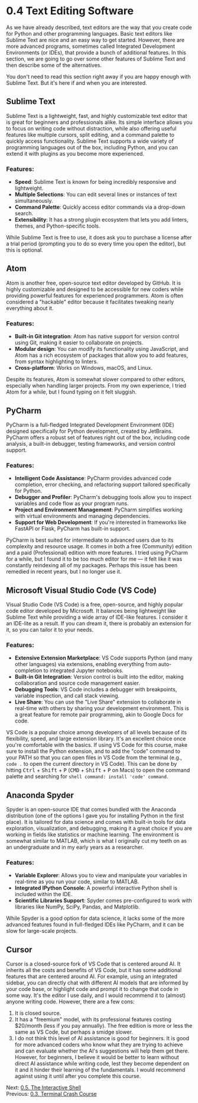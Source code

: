 # 0.4 Text Editing Software

As we have already described, text editors are the way that you create code for Python and other programming languages.
Basic text editors like Sublime Text are nice and an easy way to get started. However, there are more advanced programs,
sometimes called Integrated Development Environments (or IDEs), that provide a bunch of additional features. In this
section, we are going to go over some other features of Sublime Text and then describe some of the alternatives.

You don't need to read this section right away if you are happy enough with Sublime Text. But it's here if and when you
are interested.

## Sublime Text

Sublime Text is a lightweight, fast, and highly customizable text editor that is great for beginners and professionals
alike. Its simple interface allows you to focus on writing code without distraction, while also offering useful features
like multiple cursors, split editing, and a command palette to quickly access functionality. Sublime Text supports a
wide variety of programming languages out of the box, including Python, and you can extend it with plugins as you become
more experienced.

### Features:

- **Speed**: Sublime Text is known for being incredibly responsive and lightweight.
- **Multiple Selections**: You can edit several lines or instances of text simultaneously.
- **Command Palette**: Quickly access editor commands via a drop-down search.
- **Extensibility**: It has a strong plugin ecosystem that lets you add linters, themes, and Python-specific tools.

While Sublime Text is free to use, it does ask you to purchase a license after a trial period (prompting you to do so
every time you open the editor), but this is optional.

## Atom

Atom is another free, open-source text editor developed by GitHub. It is highly customizable and designed to be
accessible for new coders while providing powerful features for experienced programmers. Atom is often considered a
"hackable" editor because it facilitates tweaking nearly everything about it.

### Features:

- **Built-in Git integration**: Atom has native support for version control using Git, making it easier to collaborate
  on projects.
- **Modular design**: You can modify its functionality using JavaScript, and Atom has a rich ecosystem of packages that
  allow you to add features, from syntax highlighting to linters.
- **Cross-platform**: Works on Windows, macOS, and Linux.

Despite its features, Atom is somewhat slower compared to other editors, especially when handling larger projects. From
my own experience, I tried Atom for a while, but I found typing on it felt sluggish.

## PyCharm

PyCharm is a full-fledged Integrated Development Environment (IDE) designed specifically for Python development, created
by JetBrains. PyCharm offers a robust set of features right out of the box, including code analysis, a built-in
debugger, testing frameworks, and version control support.

### Features:

- **Intelligent Code Assistance**: PyCharm provides advanced code completion, error checking, and refactoring support tailored specifically for Python.
- **Debugger and Profiler**: PyCharm's debugging tools allow you to inspect variables and code flow as your program
  runs.
- **Project and Environment Management**: PyCharm simplifies working with virtual environments and managing
  dependencies.
- **Support for Web Development**: If you're interested in frameworks like FastAPI or Flask, PyCharm has built-in
  support.

PyCharm is best suited for intermediate to advanced users due to its complexity and resource usage. It comes in both a
free (Community) edition and a paid (Professional) edition with more features. I tried using PyCharm for a while, but I
found it to be too much editor for me — it felt like it was constantly reindexing all of my packages. Perhaps this issue
has been remedied in recent years, but I no longer use it.

## Microsoft Visual Studio Code (VS Code)

Visual Studio Code (VS Code) is a free, open-source, and highly popular code editor developed by Microsoft. It balances
being lightweight like Sublime Text while providing a wide array of IDE-like features. I consider it an IDE-lite as a
result. If you can dream it, there is probably an extension for it, so you can tailor it to your needs.

### Features:

- **Extensive Extension Marketplace**: VS Code supports Python (and many other languages) via extensions, enabling
  everything from auto-completion to integrated Jupyter notebooks.
- **Built-in Git Integration**: Version control is built into the editor, making collaboration and source code
  management easier.
- **Debugging Tools**: VS Code includes a debugger with breakpoints, variable inspection, and call stack viewing.
- **Live Share**: You can use the "Live Share" extension to collaborate in real-time with others by sharing your
  development environment. This is a great feature for remote pair programming, akin to Google Docs for code.

VS Code is a popular choice among developers of all levels because of its flexibility, speed, and large extension
library. It's an excellent choice once you're comfortable with the basics. If using VS Code for this course, make sure
to install the Python extension, and to add the "code" command to your PATH so that you can open files in VS Code from
the terminal (e.g., `code .` to open the current directory in VS Code). This can be done by hitting <kbd>Ctrl</kbd> +
<kbd>Shift</kbd> + <kbd>P</kbd> (<kbd>CMD</kbd> + <kbd>Shift</kbd> + <kbd>P</kbd> on Macs) to open the command palette
and searching for `shell command: install 'code' command`.

## Anaconda Spyder

Spyder is an open-source IDE that comes bundled with the Anaconda distribution (one of the options I gave you for
installing Python in the first place). It is tailored for data science and comes with built-in tools for data
exploration, visualization, and debugging, making it a great choice if you are working in fields like statistics or
machine learning. The environment is somewhat similar to MATLAB, which is what I originally cut my teeth on as an
undergraduate and in my early years as a researcher.

### Features:

- **Variable Explorer**: Allows you to view and manipulate your variables in real-time as you run your code, similar to
  MATLAB.
- **Integrated IPython Console**: A powerful interactive Python shell is included within the IDE.
- **Scientific Libraries Support**: Spyder comes pre-configured to work with libraries like NumPy, SciPy, Pandas, and
  Matplotlib.

While Spyder is a good option for data science, it lacks some of the more advanced features found in full-fledged IDEs
like PyCharm, and it can be slow for large-scale projects.

## Cursor

Cursor is a closed-source fork of VS Code that is centered around AI. It inherits all the costs and benefits of VS Code,
but it has some additional features that are centered around AI. For example, using an integrated sidebar, you can
directly chat with different AI models that are informed by your code base, or highlight code and prompt it to change
that code in some way. It's the editor I use daily, and I would recommend it to (almost) anyone writing code. However,
there are a few cons:

1. It is closed source.
2. It has a "freemium" model, with its professional features costing $20/month (less if you pay annually). The free
   edition is more or less the same as VS Code, but perhaps a smidge slower.
3. I do not think this level of AI assistance is good for beginners. It is good for more advanced coders who know what
   they are trying to achieve and can evaluate whether the AI's suggestions will help them get there. However, for
   beginners, I believe it would be better to learn without direct AI assistance while writing code, lest they become
   dependent on it and it hinder their learning of the fundamentals. I would recommend against using it until after you
   complete this course.

Next: [0.5. The Interactive Shell](0.5.%20The%20Interactive%20Shell.md)<br>
Previous: [0.3. Terminal Crash Course](0.3.%20Terminal%20Crash%20Course.md)
